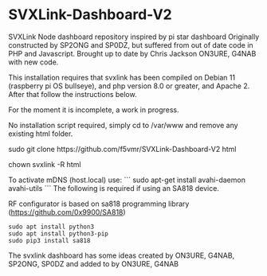 # SVXLink-Dashboard-V2
SVXLink Node dashboard repository inspired by pi star dashboard
Originally constructed by SP2ONG and SP0DZ, but suffered from out of date code in PHP and Javascript.
Brought up to date by Chris Jackson ON3URE, G4NAB with new code.

This installation requires that svxlink has been compiled on Debian 11 (raspberry pi OS bullseye), and php version 8.0 or greater, and Apache 2. After that follow the instructions below.

For the moment it is incomplete, a work in progress.


No installation script required, simply cd to /var/www and remove any existing html folder.
<p>
 sudo git clone https://github.com/f5vmr/SVXLink-Dashboard-V2 html
<p>chown svxlink -R html

<p>
To activate mDNS (host.local) use:
```
 sudo apt-get install avahi-daemon avahi-utils
```
The following is required if using an SA818 device.

RF configurator is based on sa818 programming library (https://github.com/0x9900/SA818)
```
sudo apt install python3
sudo apt install python3-pip
sudo pip3 install sa818
```


The svxlink dashboard has some ideas created by ON3URE, G4NAB, SP2ONG, SP0DZ
and added to by ON3URE, G4NAB

